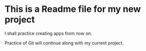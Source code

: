 # This is a Readme file for my new project

I shall practice creating apps from now on.

Practice of Git will continue along with my current project. 